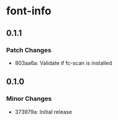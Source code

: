 # font-info

## 0.1.1

### Patch Changes

- 803aa6a: Validate if fc-scan is installed

## 0.1.0

### Minor Changes

- 373979a: Initial release
